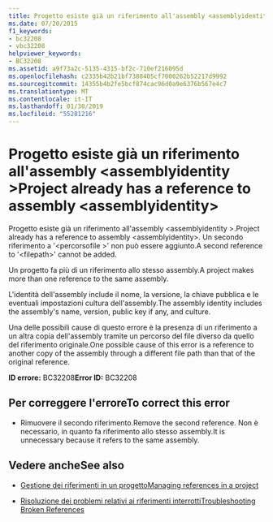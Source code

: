 ```yaml
---
title: Progetto esiste già un riferimento all'assembly <assemblyidentity>
ms.date: 07/20/2015
f1_keywords:
- bc32208
- vbc32208
helpviewer_keywords:
- BC32208
ms.assetid: a9f73a2c-5135-4315-bf2c-710ef216095d
ms.openlocfilehash: c2335b42b21bf7388405cf7000262b52217d9992
ms.sourcegitcommit: 14355b4b2fe5bcf874cac96d0a9e6376b567e4c7
ms.translationtype: MT
ms.contentlocale: it-IT
ms.lasthandoff: 01/30/2019
ms.locfileid: "55281216"
---
```

# <a name="project-already-has-a-reference-to-assembly-assemblyidentity"></a><span data-ttu-id="213b4-102">Progetto esiste già un riferimento all'assembly \<assemblyidentity ></span><span class="sxs-lookup"><span data-stu-id="213b4-102">Project already has a reference to assembly \<assemblyidentity></span></span>
<span data-ttu-id="213b4-103">Progetto esiste già un riferimento all'assembly \<assemblyidentity >.</span><span class="sxs-lookup"><span data-stu-id="213b4-103">Project already has a reference to assembly \<assemblyidentity>.</span></span> <span data-ttu-id="213b4-104">Un secondo riferimento a '\<percorsofile >' non può essere aggiunto.</span><span class="sxs-lookup"><span data-stu-id="213b4-104">A second reference to '\<filepath>' cannot be added.</span></span>  
  
 <span data-ttu-id="213b4-105">Un progetto fa più di un riferimento allo stesso assembly.</span><span class="sxs-lookup"><span data-stu-id="213b4-105">A project makes more than one reference to the same assembly.</span></span>  
  
 <span data-ttu-id="213b4-106">L'identità dell'assembly include il nome, la versione, la chiave pubblica e le eventuali impostazioni cultura dell'assembly.</span><span class="sxs-lookup"><span data-stu-id="213b4-106">The assembly identity includes the assembly's name, version, public key if any, and culture.</span></span>  
  
 <span data-ttu-id="213b4-107">Una delle possibili cause di questo errore è la presenza di un riferimento a un altra copia dell'assembly tramite un percorso del file diverso da quello del riferimento originale.</span><span class="sxs-lookup"><span data-stu-id="213b4-107">One possible cause of this error is a reference to another copy of the assembly through a different file path than that of the original reference.</span></span>  
  
 <span data-ttu-id="213b4-108">**ID errore:** BC32208</span><span class="sxs-lookup"><span data-stu-id="213b4-108">**Error ID:** BC32208</span></span>  
  
## <a name="to-correct-this-error"></a><span data-ttu-id="213b4-109">Per correggere l'errore</span><span class="sxs-lookup"><span data-stu-id="213b4-109">To correct this error</span></span>  
  
-   <span data-ttu-id="213b4-110">Rimuovere il secondo riferimento.</span><span class="sxs-lookup"><span data-stu-id="213b4-110">Remove the second reference.</span></span> <span data-ttu-id="213b4-111">Non è necessario, in quanto fa riferimento allo stesso assembly.</span><span class="sxs-lookup"><span data-stu-id="213b4-111">It is unnecessary because it refers to the same assembly.</span></span>  
  
## <a name="see-also"></a><span data-ttu-id="213b4-112">Vedere anche</span><span class="sxs-lookup"><span data-stu-id="213b4-112">See also</span></span>
- [<span data-ttu-id="213b4-113">Gestione dei riferimenti in un progetto</span><span class="sxs-lookup"><span data-stu-id="213b4-113">Managing references in a project</span></span>](/visualstudio/ide/managing-references-in-a-project)

- [<span data-ttu-id="213b4-114">Risoluzione dei problemi relativi ai riferimenti interrotti</span><span class="sxs-lookup"><span data-stu-id="213b4-114">Troubleshooting Broken References</span></span>](/visualstudio/ide/troubleshooting-broken-references)
